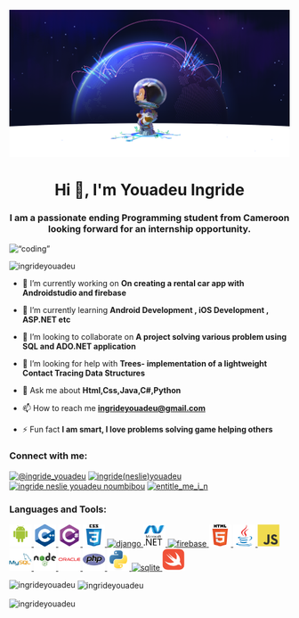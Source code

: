 ![logo](https://github.com/Ingrideyouadeu/Ingrideyouadeu/blob/main/90ca25d9-022e-4a73-97df-fcf49082363a.png)
<h1 align="center">Hi 👋, I'm Youadeu Ingride</h1>
<h3 align="center">I am a passionate ending Programming student from Cameroon looking forward for an internship opportunity.</h3>

<img align= “right” alt=“coding” width=“400” src="https://www.google.com/url?sa=i&url=https%3A%2F%2Fhoctietkiem.edu.vn%2Fhiring-tech-lead-app-project&psig=AOvVaw3jFe88S0cebNx6Y7cf7Gch&ust=1729878976106000&source=images&cd=vfe&opi=89978449&ved=0CBMQjRxqFwoTCMD-js_Lp4kDFQAAAAAdAAAAABAE![image](https://github.com/user-attachments/assets/8e387b6d-76a9-4bab-9cf0-14878987194a)">

<p align="left"> <img src="https://komarev.com/ghpvc/?username=ingrideyouadeu&label=Profile%20views&color=0e75b6&style=flat" alt="ingrideyouadeu" /> </p>

- 🔭 I’m currently working on **On creating a rental car app with Androidstudio and firebase**

- 🌱 I’m currently learning **Android Development , iOS Development , ASP.NET etc**

- 👯 I’m looking to collaborate on **A project solving various problem using SQL and ADO.NET application**

- 🤝 I’m looking for help with **Trees- implementation of a lightweight Contact Tracing Data Structures**

- 💬 Ask me about **Html,Css,Java,C#,Python**

- 📫 How to reach me **ingrideyouadeu@gmail.com**

- ⚡ Fun fact **I am smart, I love problems solving game helping others**

<h3 align="left">Connect with me:</h3>
<p align="left">
<a href="https://twitter.com/@ingride_youadeu" target="blank"><img align="center" src="https://raw.githubusercontent.com/rahuldkjain/github-profile-readme-generator/master/src/images/icons/Social/twitter.svg" alt="@ingride_youadeu" height="30" width="40" /></a>
<a href="https://linkedin.com/in/ingride(neslie)youadeu" target="blank"><img align="center" src="https://raw.githubusercontent.com/rahuldkjain/github-profile-readme-generator/master/src/images/icons/Social/linked-in-alt.svg" alt="ingride(neslie)youadeu" height="30" width="40" /></a>
<a href="https://fb.com/ingride neslie youadeu noumbibou" target="blank"><img align="center" src="https://raw.githubusercontent.com/rahuldkjain/github-profile-readme-generator/master/src/images/icons/Social/facebook.svg" alt="ingride neslie youadeu noumbibou" height="30" width="40" /></a>
<a href="https://instagram.com/entitle_me_i_n" target="blank"><img align="center" src="https://raw.githubusercontent.com/rahuldkjain/github-profile-readme-generator/master/src/images/icons/Social/instagram.svg" alt="entitle_me_i_n" height="30" width="40" /></a>
</p>

<h3 align="left">Languages and Tools:</h3>
<p align="left"> <a href="https://developer.android.com" target="_blank" rel="noreferrer"> <img src="https://raw.githubusercontent.com/devicons/devicon/master/icons/android/android-original-wordmark.svg" alt="android" width="40" height="40"/> </a> <a href="https://www.w3schools.com/cpp/" target="_blank" rel="noreferrer"> <img src="https://raw.githubusercontent.com/devicons/devicon/master/icons/cplusplus/cplusplus-original.svg" alt="cplusplus" width="40" height="40"/> </a> <a href="https://www.w3schools.com/cs/" target="_blank" rel="noreferrer"> <img src="https://raw.githubusercontent.com/devicons/devicon/master/icons/csharp/csharp-original.svg" alt="csharp" width="40" height="40"/> </a> <a href="https://www.w3schools.com/css/" target="_blank" rel="noreferrer"> <img src="https://raw.githubusercontent.com/devicons/devicon/master/icons/css3/css3-original-wordmark.svg" alt="css3" width="40" height="40"/> </a> <a href="https://www.djangoproject.com/" target="_blank" rel="noreferrer"> <img src="https://cdn.worldvectorlogo.com/logos/django.svg" alt="django" width="40" height="40"/> </a> <a href="https://dotnet.microsoft.com/" target="_blank" rel="noreferrer"> <img src="https://raw.githubusercontent.com/devicons/devicon/master/icons/dot-net/dot-net-original-wordmark.svg" alt="dotnet" width="40" height="40"/> </a> <a href="https://firebase.google.com/" target="_blank" rel="noreferrer"> <img src="https://www.vectorlogo.zone/logos/firebase/firebase-icon.svg" alt="firebase" width="40" height="40"/> </a> <a href="https://www.w3.org/html/" target="_blank" rel="noreferrer"> <img src="https://raw.githubusercontent.com/devicons/devicon/master/icons/html5/html5-original-wordmark.svg" alt="html5" width="40" height="40"/> </a> <a href="https://www.java.com" target="_blank" rel="noreferrer"> <img src="https://raw.githubusercontent.com/devicons/devicon/master/icons/java/java-original.svg" alt="java" width="40" height="40"/> </a> <a href="https://developer.mozilla.org/en-US/docs/Web/JavaScript" target="_blank" rel="noreferrer"> <img src="https://raw.githubusercontent.com/devicons/devicon/master/icons/javascript/javascript-original.svg" alt="javascript" width="40" height="40"/> </a> <a href="https://www.mysql.com/" target="_blank" rel="noreferrer"> <img src="https://raw.githubusercontent.com/devicons/devicon/master/icons/mysql/mysql-original-wordmark.svg" alt="mysql" width="40" height="40"/> </a> <a href="https://nodejs.org" target="_blank" rel="noreferrer"> <img src="https://raw.githubusercontent.com/devicons/devicon/master/icons/nodejs/nodejs-original-wordmark.svg" alt="nodejs" width="40" height="40"/> </a> <a href="https://www.oracle.com/" target="_blank" rel="noreferrer"> <img src="https://raw.githubusercontent.com/devicons/devicon/master/icons/oracle/oracle-original.svg" alt="oracle" width="40" height="40"/> </a> <a href="https://www.php.net" target="_blank" rel="noreferrer"> <img src="https://raw.githubusercontent.com/devicons/devicon/master/icons/php/php-original.svg" alt="php" width="40" height="40"/> </a> <a href="https://www.python.org" target="_blank" rel="noreferrer"> <img src="https://raw.githubusercontent.com/devicons/devicon/master/icons/python/python-original.svg" alt="python" width="40" height="40"/> </a> <a href="https://www.sqlite.org/" target="_blank" rel="noreferrer"> <img src="https://www.vectorlogo.zone/logos/sqlite/sqlite-icon.svg" alt="sqlite" width="40" height="40"/> </a> <a href="https://developer.apple.com/swift/" target="_blank" rel="noreferrer"> <img src="https://raw.githubusercontent.com/devicons/devicon/master/icons/swift/swift-original.svg" alt="swift" width="40" height="40"/> </a> </p>

<p><img align="left" src="https://github-readme-stats.vercel.app/api/top-langs?username=ingrideyouadeu&show_icons=true&locale=en&layout=compact" alt="ingrideyouadeu" /></p>

<p>&nbsp;<img align="center" src="https://github-readme-stats.vercel.app/api?username=ingrideyouadeu&show_icons=true&locale=en" alt="ingrideyouadeu" /></p>

<p><img align="center" src="https://github-readme-streak-stats.herokuapp.com/?user=ingrideyouadeu&" alt="ingrideyouadeu" /></p>
